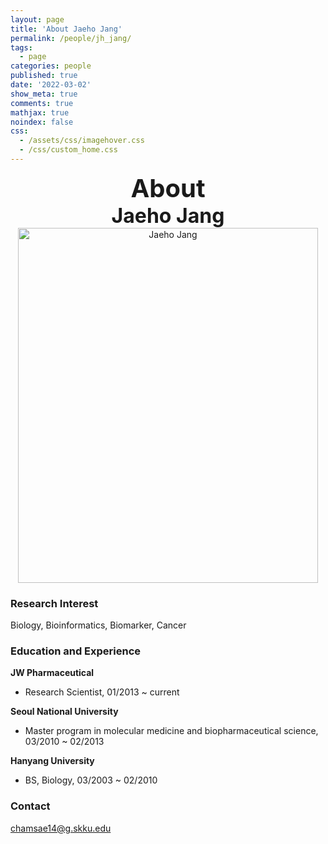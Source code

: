 ```yaml
---
layout: page
title: 'About Jaeho Jang'
permalink: /people/jh_jang/
tags:
  - page
categories: people
published: true
date: '2022-03-02'
show_meta: true
comments: true
mathjax: true
noindex: false
css: 
  - /assets/css/imagehover.css
  - /css/custom_home.css
---
```


<style>
.center{
  text-align: center;
}
</style>  

<link
    rel="stylesheet"
    href="https://cdnjs.cloudflare.com/ajax/libs/font-awesome/5.8.2/css/all.min.css"
  />


<div class="center"><div style="font-weight: bold; font-size: 40px;">
About</div></div>
<div class="center"><div style="font-weight: bold; font-size: 32px;">
Jaeho Jang
</div></div>


<div class="center">
    <img src="{{ site.url }}/assets/img/people/jh_jang.jpg" width="480px" height="568px" alt="Jaeho Jang" />
</div>


### **Research Interest**
Biology, Bioinformatics, Biomarker, Cancer

### **Education and Experience**

**JW Pharmaceutical**
- Research Scientist, 01/2013 ~ current

**Seoul National University**
- Master program in molecular medicine and biopharmaceutical science, 03/2010 ~ 02/2013

**Hanyang University**
- BS, Biology, 03/2003 ~ 02/2010

### **Contact**
<i class="fa fa-paper-plane"></i> chamsae14@g.skku.edu



